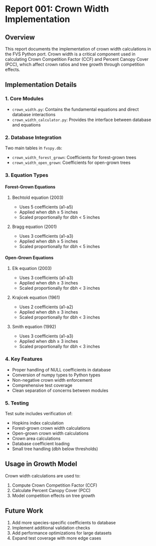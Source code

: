 # Report 001: Crown Width Implementation

## Overview
This report documents the implementation of crown width calculations in the FVS Python port. Crown width is a critical component used in calculating Crown Competition Factor (CCF) and Percent Canopy Cover (PCC), which affect crown ratios and tree growth through competition effects.

## Implementation Details

### 1. Core Modules
- `crown_width.py`: Contains the fundamental equations and direct database interactions
- `crown_width_calculator.py`: Provides the interface between database and equations

### 2. Database Integration
Two main tables in `fvspy.db`:
- `crown_width_forest_grown`: Coefficients for forest-grown trees
- `crown_width_open_grown`: Coefficients for open-grown trees

### 3. Equation Types

#### Forest-Grown Equations
1. Bechtold equation (2003)
   - Uses 5 coefficients (a1-a5)
   - Applied when dbh ≥ 5 inches
   - Scaled proportionally for dbh < 5 inches

2. Bragg equation (2001)
   - Uses 3 coefficients (a1-a3)
   - Applied when dbh ≥ 5 inches
   - Scaled proportionally for dbh < 5 inches

#### Open-Grown Equations
1. Elk equation (2003)
   - Uses 3 coefficients (a1-a3)
   - Applied when dbh ≥ 3 inches
   - Scaled proportionally for dbh < 3 inches

2. Krajicek equation (1961)
   - Uses 2 coefficients (a1-a2)
   - Applied when dbh ≥ 3 inches
   - Scaled proportionally for dbh < 3 inches

3. Smith equation (1992)
   - Uses 3 coefficients (a1-a3)
   - Applied when dbh ≥ 3 inches
   - Scaled proportionally for dbh < 3 inches

### 4. Key Features
- Proper handling of NULL coefficients in database
- Conversion of numpy types to Python types
- Non-negative crown width enforcement
- Comprehensive test coverage
- Clean separation of concerns between modules

### 5. Testing
Test suite includes verification of:
- Hopkins index calculation
- Forest-grown crown width calculations
- Open-grown crown width calculations
- Crown area calculations
- Database coefficient loading
- Small tree handling (dbh below thresholds)

## Usage in Growth Model
Crown width calculations are used to:
1. Compute Crown Competition Factor (CCF)
2. Calculate Percent Canopy Cover (PCC)
3. Model competition effects on tree growth

## Future Work
1. Add more species-specific coefficients to database
2. Implement additional validation checks
3. Add performance optimizations for large datasets
4. Expand test coverage with more edge cases 
